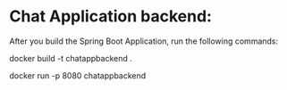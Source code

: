 # Chat Application backend:

After you build the Spring Boot Application, run the following commands:

docker build -t chatappbackend .

docker run -p 8080 chatappbackend

